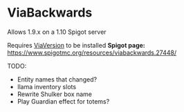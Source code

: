 # ViaBackwards

Allows 1.9.x on a 1.10 Spigot server


Requires [ViaVersion](http://viaversion.com) to be installed
**Spigot page:** https://www.spigotmc.org/resources/viabackwards.27448/


TODO:

- Entity names that changed?
- llama inventory slots
- Rewrite Shulker box name
- Play Guardian effect for totems? 